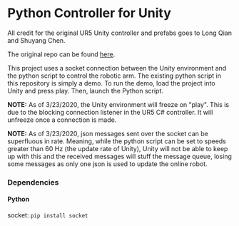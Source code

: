 # Python Controller for Unity

All credit for the original UR5 Unity controller and prefabs goes to Long Qian and Shuyang Chen.

The original repo can be found [here](https://github.com/qian256/ur5_unity).

This project uses a socket connection between the Unity environment and the python script to control the robotic arm. The existing python script in this repository is simply a demo. To run the demo, load the project into Unity and press play. Then, launch the Python script.

**NOTE:** As of 3/23/2020, the Unity environment will freeze on "play". This is due to the blocking connection listener in the UR5 C# controller. It will unfreeze once a connection is made.

**NOTE:** As of 3/23/2020, json messages sent over the socket can be superfluous in rate. Meaning, while the python script can be set to speeds greater than 60 Hz (the update rate of Unity), Unity will not be able to keep up with this and the received messages will stuff the message queue, losing some messages as only one json is used to update the online robot.

### Dependencies

#### Python
socket:
``` pip install socket ```
